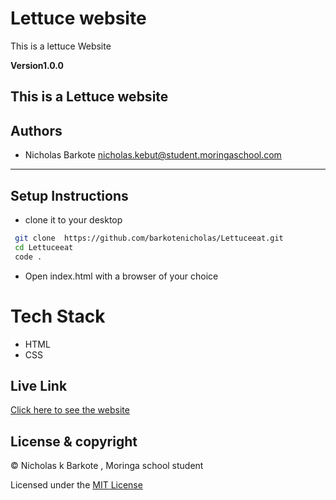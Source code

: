 # Lettuce website
This is a lettuce Website


**Version1.0.0**

This is a Lettuce website
---
## Authors
- Nicholas Barkote <nicholas.kebut@student.moringaschool.com>
---

## Setup Instructions

* clone it to your desktop 
```bash
 git clone  https://github.com/barkotenicholas/Lettuceeat.git
 cd Lettuceeat
 code .
  ```
* Open index.html with a browser of your choice
 
# Tech Stack
- HTML
- CSS
 ## Live Link


[Click here to see the website](https://barkotenicholas.github.io/Lettuceeat/)


## License & copyright

© Nicholas k Barkote , Moringa school student

Licensed under the [MIT License](LICENSE)